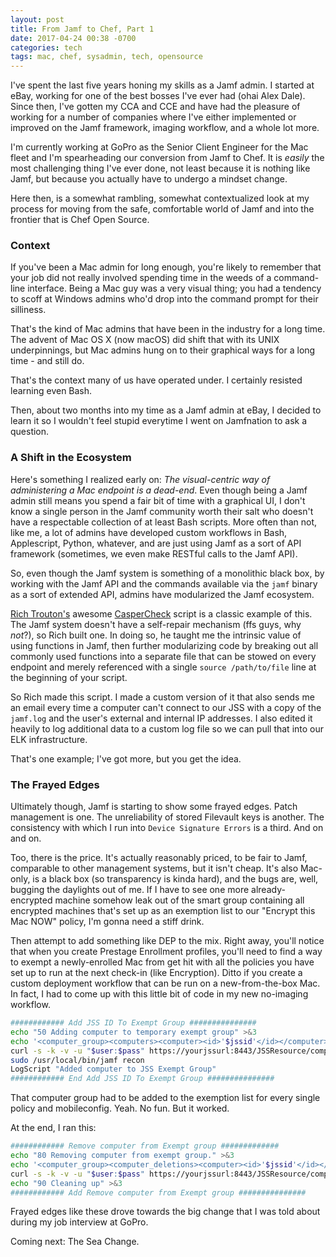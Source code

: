 ```yaml
---
layout: post
title: From Jamf to Chef, Part 1
date: 2017-04-24 00:38 -0700
categories: tech
tags: mac, chef, sysadmin, tech, opensource
---
```


I've spent the last five years honing my skills as a Jamf admin. I started at eBay, working for one of the best bosses I've ever had (ohai Alex Dale). Since then, I've gotten my CCA and CCE and have had the pleasure of working for a number of companies where I've either implemented or improved on the Jamf framework, imaging workflow, and a whole lot more.

I'm currently working at GoPro as the Senior Client Engineer for the Mac fleet and I'm spearheading our conversion from  Jamf to Chef. It is _easily_ the most challenging thing I've ever done, not least because it is nothing like Jamf, but because you actually have to undergo a mindset change.

Here then, is a somewhat rambling, somewhat contextualized look at my process for moving from the safe, comfortable world of Jamf and into the frontier that is Chef Open Source.
<!-- more -->

### Context
If you've been a Mac admin for long enough, you're likely to remember that your job did not really involved spending time in the weeds of a command-line interface. Being a Mac guy was a very visual thing; you had a tendency to scoff at Windows admins who'd drop into the command prompt for their silliness.

That's the kind of Mac admins that have been in the industry for a long time. The advent of Mac OS X (now macOS) did shift that with its UNIX underpinnings, but Mac admins hung on to their graphical ways for a long time - and still do.

That's the context many of us have operated under. I certainly resisted learning even Bash.

Then, about two months into my time as a Jamf admin at eBay, I decided to learn it so I wouldn't feel stupid everytime I went on Jamfnation to ask a question.

### A Shift in the Ecosystem
Here's something I realized early on: *The visual-centric way of administering a Mac endpoint is a dead-end*. Even though being a Jamf admin still means you spend a fair bit of time  with a graphical UI, I don't know a single person in the Jamf community worth their salt who doesn't have a respectable collection of at least Bash scripts. More often than not, like me, a lot of admins have developed custom workflows in Bash, Applescript, Python, whatever, and are just using Jamf as a sort of API framework (sometimes, we even make RESTful calls to the Jamf API).

So, even though the Jamf system is something of a monolithic black box, by working with the Jamf API and the commands available via the `jamf` binary as a sort of extended API, admins have modularized the Jamf ecosystem.

[Rich Trouton's](http://derflounder.com) awesome [CasperCheck](https://github.com/rtrouton/CasperCheck) script is a classic example of this. The Jamf system doesn't have a self-repair mechanism (ffs guys, why _not_?), so Rich built one. In doing so, he taught me the intrinsic value of using functions in Jamf, then further modularizing code by breaking out all commonly used functions into a separate file that can be stowed on every endpoint and merely referenced with a single `source /path/to/file` line at the beginning of your script.

So Rich made this script. I made a custom version of it that also sends me an email every time a computer can't connect to our JSS with a copy of the `jamf.log` and the user's external and internal IP addresses. I also edited it heavily to log additional data to a custom log file so we can pull that into our ELK infrastructure.

That's one example; I've got more, but you get the idea.

### The Frayed Edges
Ultimately though, Jamf is starting to show some frayed edges. Patch management is one. The unreliability of stored Filevault keys is another. The consistency with which I run into `Device Signature Errors` is a third. And on and on.

Too, there is the price. It's actually reasonably priced, to be fair to Jamf, comparable to other management systems, but it isn't cheap. It's also Mac-only, is a black box (so transparency is kinda hard), and the bugs are, well, bugging the daylights out of me. If I have to see one more already-encrypted machine somehow leak out of the smart group containing all encrypted machines that's set up as an exemption list to our "Encrypt this Mac NOW" policy, I'm gonna need a stiff drink.

Then attempt to add something like DEP to the mix. Right away, you'll notice that when you create Prestage Enrollment profiles, you'll need to find a way to exempt a newly-enrolled Mac from get hit with all the policies you have set up to run at the next check-in (like Encryption). Ditto if you create a custom deployment workflow that can be run on a new-from-the-box Mac. In fact, I had to come up with this little bit of code in my new no-imaging workflow.

```bash
############ Add JSS ID To Exempt Group ###############
echo "50 Adding computer to temporary exempt group" >&3
echo '<computer_group><computers><computer><id>'$jssid'</id></computer></computers></computer_group>' > "/private/tmp/addtogroup.xml"
curl -s -k -v -u "$user:$pass" https://yourjssurl:8443/JSSResource/computergroups/id/XX -X PUT -T "/private/tmp/addtogroup.xml"
sudo /usr/local/bin/jamf recon
LogScript "Added computer to JSS Exempt Group"
############ End Add JSS ID To Exempt Group ###############
```

That computer group had to be added to the exemption list for every single policy and mobileconfig. Yeah. No fun. But it worked.

At the end, I ran this:

```bash
############ Remove computer from Exempt group #############
echo "80 Removing computer from exempt group." >&3
echo '<computer_group><computer_deletions><computer><id>'$jssid'</id></computer></computer_deletions></computer_group>' > "/private/tmp/removefromgroup.xml"
curl -s -k -v -u "$user:$pass" https://yourjssurl:8443/JSSResource/computergroups/id/xx -X PUT -T "/private/tmp/removefromgroup.xml"
echo "90 Cleaning up" >&3
############ Add Remove computer from Exempt group ###############
```

Frayed edges like these drove towards the big change that I was told about during my job interview at GoPro.

Coming next: The Sea Change.
